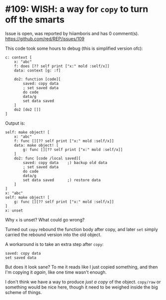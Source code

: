 
#109: WISH: a way for `copy` to turn off the smarts
================================================================================
Issue is open, was reported by hiiamboris and has 0 comment(s).
<https://github.com/red/REP/issues/109>

This code took some hours to debug (this is simplified version ofc):
```
c: context [
	x: "abc"
	f: does [?? self print ["x:" mold :self/x]]
	data: context [g: :f]

	do2: function [code][
		saved: copy data
		; set saved data
		do code
		data/g
		set data saved
	]
	do2 [do2 []]
]
```
Output is:
```
self: make object! [
    x: "abc"
    f: func [][?? self print ["x:" mold :self/x]]
    data: make object! [
        g: func [][?? self print ["x:" mold :self/x]]
    ]
    do2: func [code /local saved][
		saved: copy data	;) backup old data
		; set saved data
		do code
		data/g
		set data saved		;) restore data
    ]
]
x: "abc"
self: make object! [
    g: func [][?? self print ["x:" mold :self/x]]
]
x: unset
```
Why `x` is unset? What could go wrong?

Turned out `copy` rebound the function body after copy, and later `set` simply carried the rebound version into the old object.

A workaround is to take an extra step after `copy`:
```
saved: copy data
set saved data
```
But does it look sane? To me it reads like I just copied something, and then I'm copying it *again*, like one time wasn't enough.

I don't think we have a way to produce *just a copy* of the object. `copy/raw` or something would be nice here, though it need to be weighed inside the big scheme of things.



